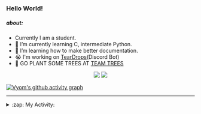 ### Hello World!

##### about:
- Currently I am a student.
- 🌱 I’m currently learning C, intermediate Python.
- 🌱 I’m learning how to make better documentation.
- 😭 I'm working on [TearDrops](https://github.com/Vyvy-vi/TearDrops)(Discord Bot)
- 🌱 GO PLANT SOME TREES AT [TEAM TREES](https://teamtrees.org/)

<p align="center">
  <a href="https://twitter.com/Vyvy_viM"><img target="_blank" src="https://img.shields.io/badge/twitter%20@Vyvy_viM-0D95E8?style=for-the-badge&logo=twitter&logoColor=white"/></a> 
  <a href="https://vyvy-vi.github.io/portfolio"><img target="_blank" src="https://img.shields.io/badge/-I%27m_craving_for_open_source-green?style=for-the-badge&logo=github&logoColor=black"/></a> 
</p>

[![Vyom's github activity graph](https://activity-graph.herokuapp.com/graph?username=Vyvy-vi)](https://github.com/ashutosh00710/github-readme-activity-graph)

---
<details>
  <summary>:zap: My Activity:</summary>
  
<!--START_SECTION:waka-->
**I'm a Night 🦉** 

```text
🌞 Morning    29 commits     █░░░░░░░░░░░░░░░░░░░░░░░░   4.83% 
🌆 Daytime    127 commits    █████░░░░░░░░░░░░░░░░░░░░   21.13% 
🌃 Evening    235 commits    █████████░░░░░░░░░░░░░░░░   39.1% 
🌙 Night      210 commits    ████████░░░░░░░░░░░░░░░░░   34.94%

```
📅 **I'm Most Productive on Sunday** 

```text
Monday       74 commits     ███░░░░░░░░░░░░░░░░░░░░░░   12.31% 
Tuesday      92 commits     ███░░░░░░░░░░░░░░░░░░░░░░   15.31% 
Wednesday    78 commits     ███░░░░░░░░░░░░░░░░░░░░░░   12.98% 
Thursday     77 commits     ███░░░░░░░░░░░░░░░░░░░░░░   12.81% 
Friday       47 commits     ██░░░░░░░░░░░░░░░░░░░░░░░   7.82% 
Saturday     83 commits     ███░░░░░░░░░░░░░░░░░░░░░░   13.81% 
Sunday       150 commits    ██████░░░░░░░░░░░░░░░░░░░   24.96%

```


📊 **This Week I Spent My Time On** 

```text
🔥 Editors: 
Vim                      8 hrs 4 mins        ██████████████████░░░░░░░   74.76% 
VS Code                  2 hrs 43 mins       ██████░░░░░░░░░░░░░░░░░░░   25.24%

🐱‍💻 Projects: 
Shepherd-bot             6 hrs 12 mins       ██████████████░░░░░░░░░░░   57.46% 
crypto-price-bot         2 hrs 42 mins       ██████░░░░░░░░░░░░░░░░░░░   25.15% 
assistant-bee            37 mins             █░░░░░░░░░░░░░░░░░░░░░░░░   5.74% 
TEC-Discord-Automation   29 mins             █░░░░░░░░░░░░░░░░░░░░░░░░   4.49% 
stargate                 15 mins             ░░░░░░░░░░░░░░░░░░░░░░░░░   2.39%

```


 Last Updated on 20/07/2021
<!--END_SECTION:waka-->
</details>

